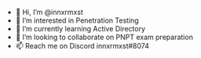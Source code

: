 - 👋 Hi, I’m @innxrmxst
- 👀 I’m interested in Penetration Testing
- 🌱 I’m currently learning Active Directory
- 💞️ I’m looking to collaborate on PNPT exam preparation
- 📫 Reach me on Discord innxrmxst#8074

<!---
innxrmxst/innxrmxst is a ✨ special ✨ repository because its `README.md` (this file) appears on your GitHub profile.
You can click the Preview link to take a look at your changes.
--->
